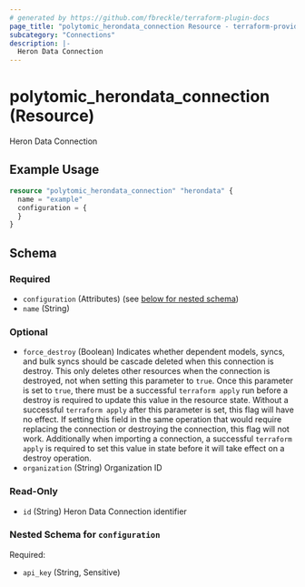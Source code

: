 ```yaml
---
# generated by https://github.com/fbreckle/terraform-plugin-docs
page_title: "polytomic_herondata_connection Resource - terraform-provider-polytomic"
subcategory: "Connections"
description: |-
  Heron Data Connection
---
```


# polytomic_herondata_connection (Resource)

Heron Data Connection

## Example Usage

```terraform
resource "polytomic_herondata_connection" "herondata" {
  name = "example"
  configuration = {
  }
}
```

<!-- schema generated by tfplugindocs -->
## Schema

### Required

- `configuration` (Attributes) (see [below for nested schema](#nestedatt--configuration))
- `name` (String)

### Optional

- `force_destroy` (Boolean) Indicates whether dependent models, syncs, and bulk syncs should be cascade deleted when this connection is destroy. This only deletes other resources when the connection is destroyed, not when setting this parameter to `true`. Once this parameter is set to `true`, there must be a successful `terraform apply` run before a destroy is required to update this value in the resource state. Without a successful `terraform apply` after this parameter is set, this flag will have no effect. If setting this field in the same operation that would require replacing the connection or destroying the connection, this flag will not work. Additionally when importing a connection, a successful `terraform apply` is required to set this value in state before it will take effect on a destroy operation.
- `organization` (String) Organization ID

### Read-Only

- `id` (String) Heron Data Connection identifier

<a id="nestedatt--configuration"></a>
### Nested Schema for `configuration`

Required:

- `api_key` (String, Sensitive)


